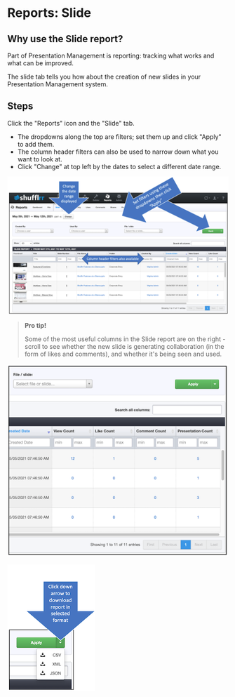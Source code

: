 # Reports: Slide

## Why use the Slide report?

Part of Presentation Management is reporting: tracking what works and what can be improved.

The slide tab tells you how about the creation of new slides in your Presentation Management system. 

## Steps

Click the "Reports" icon and the "Slide" tab.

* The dropdowns along the top are filters; set them up and click "Apply" to add them.
* The column header filters can also be used to narrow down what you want to look at. 
* Click "Change" at top left by the dates to select a different date range. 

![Reports - slide tab](img/reports-slide.png)

>**Pro tip!**
> 
> Some of the most useful columns in the Slide report are on the right - scroll to see whether the new slide is generating collaboration (in the form of likes and comments), and whether it's being seen and used. 

![Reports - slide tab - focusing in on useful columns](img/reports-slide-focus.png)

![Download report from the "Apply filters" button](img/reports-download.png)
